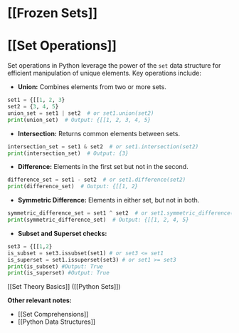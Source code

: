 # [[Frozen Sets]]
# [[Set Operations]] 
Set operations in Python leverage the power of the `set` data structure for efficient manipulation of unique elements.  Key operations include:

* **Union:** Combines elements from two or more sets.

```python
set1 = {[[1, 2, 3}
set2 = {3, 4, 5}
union_set = set1 | set2  # or set1.union(set2)
print(union_set)  # Output: {[[1, 2, 3, 4, 5}
```

* **Intersection:** Returns common elements between sets.

```python
intersection_set = set1 & set2  # or set1.intersection(set2)
print(intersection_set)  # Output: {3}
```

* **Difference:**  Elements in the first set but not in the second.

```python
difference_set = set1 - set2  # or set1.difference(set2)
print(difference_set)  # Output: {[[1, 2}
```

* **Symmetric Difference:** Elements in either set, but not in both.

```python
symmetric_difference_set = set1 ^ set2  # or set1.symmetric_difference(set2)
print(symmetric_difference_set)  # Output: {[[1, 2, 4, 5}
```

* **Subset and Superset checks:**

```python
set3 = {[[1,2}
is_subset = set3.issubset(set1) # or set3 <= set1
is_superset = set1.issuperset(set3) # or set1 >= set3
print(is_subset) #Output: True
print(is_superset) #Output: True

```

[[Set Theory Basics]]  ([[Python Sets]])


**Other relevant notes:**

* [[Set Comprehensions]]
* [[Python Data Structures]]

